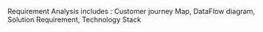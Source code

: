 Requirement Analysis includes : Customer journey Map, DataFlow diagram, Solution Requirement, Technology Stack
